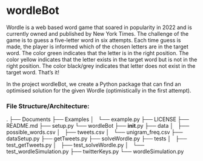 # wordleBot

Wordle is a web based word game that soared in popularity in 2022 and is currently owned and published by New York Times.
The challenge of the game is to guess a five-letter word in six attempts.
Each time guess is made, the player is informed which of the chosen letters are in the target word.
The color green indicates that the letter is in the right position.
The color yellow indicates that the letter exists in the target word but is not in the right position.
The color black/grey indicates that letter does not exist in the target word.
That’s it!

In the project wordleBot, we create a Python package that can find an optimised solution for the given Wordle (optimistically in the first attempt).

### File Structure/Architecture:

.
├── Documents
├── Examples
│   └── example.py
├── LICENSE
├── README.md
├── setup.py
└── wordleBot
    ├── __init__.py
    ├── data
    │   ├── possible_words.csv
    │   ├── tweets.csv
    │   └── unigram_freq.csv
    ├── dataSetup.py
    ├── getTweets.py
    ├── solveWordle.py
    ├── tests
    │   ├── test_getTweets.py
    │   ├── test_solveWordle.py
    │   └── test_wordleSimulation.py
    ├── twitterKeys.py
    └── wordleSimulation.py

